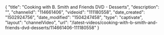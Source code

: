 {
    "title": "Cooking with B. Smith and Friends DVD - Desserts",
    "description": "",
    "channelid": "114661406",
    "videoid": "111180558",
    "date_created": "1502924756",
    "date_modified": "1504247458",
    "type": "captivate",
    "layout": "channelVideo",
    "url": "\/latest-videos\/cooking-with-b-smith-and-friends-dvd-desserts\/114661406-111180558"
}